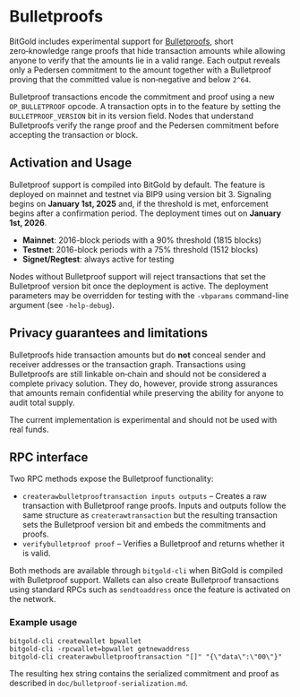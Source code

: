 # Bulletproofs

BitGold includes experimental support for [Bulletproofs](https://eprint.iacr.org/2017/1066),
short zero‑knowledge range proofs that hide transaction amounts while
allowing anyone to verify that the amounts lie in a valid range.  Each
output reveals only a Pedersen commitment to the amount together with a
Bulletproof proving that the committed value is non‑negative and below
`2^64`.

Bulletproof transactions encode the commitment and proof using a new
`OP_BULLETPROOF` opcode.  A transaction opts in to the feature by setting
the `BULLETPROOF_VERSION` bit in its version field.  Nodes that understand
Bulletproofs verify the range proof and the Pedersen commitment before
accepting the transaction or block.

## Activation and Usage

Bulletproof support is compiled into BitGold by default.  The feature is
deployed on mainnet and testnet via BIP9 using version bit 3.  Signaling
begins on **January 1st, 2025** and, if the threshold is met, enforcement
begins after a confirmation period.  The deployment times out on
**January 1st, 2026**.

- **Mainnet**: 2016-block periods with a 90% threshold (1815 blocks)
- **Testnet**: 2016-block periods with a 75% threshold (1512 blocks)
- **Signet/Regtest**: always active for testing

Nodes without Bulletproof support will reject transactions that set the
Bulletproof version bit once the deployment is active.  The deployment
parameters may be overridden for testing with the `-vbparams`
command-line argument (see `-help-debug`).

## Privacy guarantees and limitations

Bulletproofs hide transaction amounts but do **not** conceal sender and
receiver addresses or the transaction graph. Transactions using
Bulletproofs are still linkable on‑chain and should not be considered a
complete privacy solution.  They do, however, provide strong assurances
that amounts remain confidential while preserving the ability for anyone
to audit total supply.

The current implementation is experimental and should not be used with
real funds.

## RPC interface

Two RPC methods expose the Bulletproof functionality:

* `createrawbulletprooftransaction inputs outputs`
  – Creates a raw transaction with Bulletproof range proofs.  Inputs and
    outputs follow the same structure as `createrawtransaction` but the
    resulting transaction sets the Bulletproof version bit and embeds the
    commitments and proofs.
* `verifybulletproof proof`
  – Verifies a Bulletproof and returns whether it is valid.

Both methods are available through `bitgold-cli` when BitGold is
compiled with Bulletproof support.  Wallets can also create Bulletproof
transactions using standard RPCs such as `sendtoaddress` once the feature
is activated on the network.

### Example usage

```
bitgold-cli createwallet bpwallet
bitgold-cli -rpcwallet=bpwallet getnewaddress
bitgold-cli createrawbulletprooftransaction "[]" "{\"data\":\"00\"}"
```

The resulting hex string contains the serialized commitment and proof as
described in `doc/bulletproof-serialization.md`.

